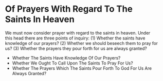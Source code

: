 # Of Prayers With Regard To The Saints In Heaven

We must now consider prayer with regard to the saints in heaven. Under this head there are three points of inquiry:
(1) Whether the saints have knowledge of our prayers?
(2) Whether we should beseech them to pray for us?
(3) Whether the prayers they pour forth for us are always granted?

* Whether The Saints Have Knowledge Of Our Prayers?
* Whether We Ought To Call Upon The Saints To Pray For Us?
* Whether The Prayers Which The Saints Pour Forth To God For Us Are Always Granted?
